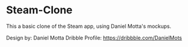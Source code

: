 # Steam-Clone
This a basic clone of the Steam app, using Daniel Motta's mockups.

Design by: Daniel Motta
Dribble Proﬁle: https://dribbble.com/DanielMots
